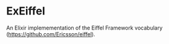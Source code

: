 # ExEiffel

An Elixir implemementation of the Eiffel Framework vocabulary (https://github.com/Ericsson/eiffel).
